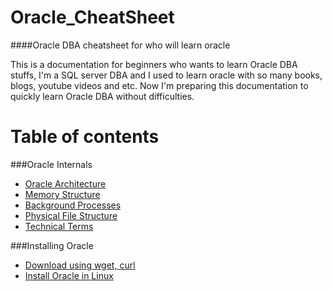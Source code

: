 # Oracle_CheatSheet
####Oracle DBA cheatsheet for who will learn oracle

This is a documentation for beginners who wants to learn Oracle DBA stuffs, I'm a SQL server DBA and I used to learn oracle with so many books, blogs, youtube videos and etc. Now I'm preparing this documentation to quickly learn Oracle DBA without difficulties.  


# Table of contents

###Oracle Internals
* [Oracle Architecture](https://github.com/SqlAdmin/Oracle_CheatSheet/blob/master/Oracle%20Internals/Oracle%20Architecture.md)
* [Memory Structure](https://github.com/SqlAdmin/Oracle_CheatSheet/blob/master/Oracle%20Internals/Memory%20Stucture.md)
* [Background Processes](https://github.com/SqlAdmin/Oracle_CheatSheet/blob/master/Oracle%20Internals/Background%20Processes.md)
* [Physical File Structure](https://github.com/SqlAdmin/Oracle_CheatSheet/blob/master/Oracle%20Internals/Physical%20File%20Structure.md)
* [Technical Terms](https://github.com/SqlAdmin/Oracle_CheatSheet/blob/master/Oracle%20Internals/Technical%20Terms.md)

###Installing Oracle
* [Download using wget, curl](https://github.com/SqlAdmin/Oracle_CheatSheet/blob/master/Installing%20Oracle/Download%20using%20wget%20and%20curl.md)
* [Install Oracle in Linux](https://github.com/SqlAdmin/Oracle_CheatSheet/blob/master/Installing%20Oracle/Install%20Oracle%20in%20Linux.md)